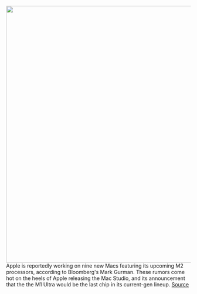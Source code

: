 <img src='https://cdn.vox-cdn.com/thumbor/COIGrRQ7WTPaMHy_2pyCSXXxP3k=/0x0:2560x1440/1200x800/filters:focal(1076x516:1484x924)/cdn.vox-cdn.com/uploads/chorus_image/image/70751207/2022_3_8_apple_177_10_17_28.0.jpg' width='700px' /><br/>
Apple is reportedly working on nine new Macs featuring its upcoming M2 processors, according to Bloomberg's Mark Gurman. These rumors come hot on the heels of Apple releasing the Mac Studio, and its announcement that the the M1 Ultra would be the last chip in its current-gen lineup.
<a href='https://www.theverge.com/2022/4/14/23026073/apple-m2-silicon-macbook-air-pro-mac-mini-rumors'> Source <a/>